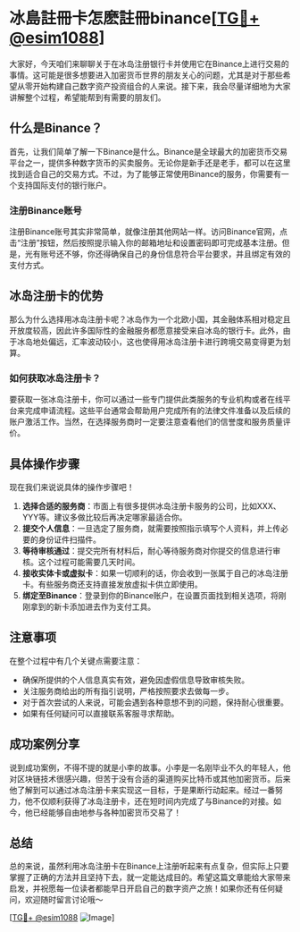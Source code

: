 # 冰島註冊卡怎麽註冊binance[[TG💪+ @esim1088](https://t.me/s/esim1088)]

大家好，今天咱们来聊聊关于在冰岛注册银行卡并使用它在Binance上进行交易的事情。这可能是很多想要进入加密货币世界的朋友关心的问题，尤其是对于那些希望从零开始构建自己数字资产投资组合的人来说。接下来，我会尽量详细地为大家讲解整个过程，希望能帮到有需要的朋友们。

## 什么是Binance？

首先，让我们简单了解一下Binance是什么。Binance是全球最大的加密货币交易平台之一，提供多种数字货币的买卖服务。无论你是新手还是老手，都可以在这里找到适合自己的交易方式。不过，为了能够正常使用Binance的服务，你需要有一个支持国际支付的银行账户。

### 注册Binance账号

注册Binance账号其实非常简单，就像注册其他网站一样。访问Binance官网，点击“注册”按钮，然后按照提示输入你的邮箱地址和设置密码即可完成基本注册。但是，光有账号还不够，你还得确保自己的身份信息符合平台要求，并且绑定有效的支付方式。

## 冰岛注册卡的优势

那么为什么选择用冰岛注册卡呢？冰岛作为一个北欧小国，其金融体系相对稳定且开放度较高，因此许多国际性的金融服务都愿意接受来自冰岛的银行卡。此外，由于冰岛地处偏远，汇率波动较小，这也使得用冰岛注册卡进行跨境交易变得更为划算。

### 如何获取冰岛注册卡？

要获取一张冰岛注册卡，你可以通过一些专门提供此类服务的专业机构或者在线平台来完成申请流程。这些平台通常会帮助用户完成所有的法律文件准备以及后续的账户激活工作。当然，在选择服务商时一定要注意查看他们的信誉度和服务质量评价。

## 具体操作步骤

现在我们来说说具体的操作步骤吧！

1. **选择合适的服务商**：市面上有很多提供冰岛注册卡服务的公司，比如XXX、YYY等。建议多做比较后再决定哪家最适合你。
2. **提交个人信息**：一旦选定了服务商，就需要按照指示填写个人资料，并上传必要的身份证件扫描件。
3. **等待审核通过**：提交完所有材料后，耐心等待服务商对你提交的信息进行审核。这个过程可能需要几天时间。
4. **接收实体卡或虚拟卡**：如果一切顺利的话，你会收到一张属于自己的冰岛注册卡。有些服务商还支持直接发放虚拟卡供立即使用。
5. **绑定至Binance**：登录到你的Binance账户，在设置页面找到相关选项，将刚刚拿到的新卡添加进去作为支付工具。

## 注意事项

在整个过程中有几个关键点需要注意：

- 确保所提供的个人信息真实有效，避免因虚假信息导致审核失败。
- 关注服务商给出的所有指引说明，严格按照要求去做每一步。
- 对于首次尝试的人来说，可能会遇到各种意想不到的问题，保持耐心很重要。
- 如果有任何疑问可以直接联系客服寻求帮助。

## 成功案例分享

说到成功案例，不得不提的就是小李的故事。小李是一名刚毕业不久的年轻人，他对区块链技术很感兴趣，但苦于没有合适的渠道购买比特币或其他加密货币。后来他了解到可以通过冰岛注册卡来实现这一目标，于是果断行动起来。经过一番努力，他不仅顺利获得了冰岛注册卡，还在短时间内完成了与Binance的对接。如今，他已经能够自由地参与各种加密货币交易了！

## 总结

总的来说，虽然利用冰岛注册卡在Binance上注册听起来有点复杂，但实际上只要掌握了正确的方法并且坚持下去，就一定能达成目的。希望这篇文章能给大家带来启发，并祝愿每一位读者都能早日开启自己的数字资产之旅！如果你还有任何疑问，欢迎随时留言讨论哦～

[[TG💪+ @esim1088](https://t.me/s/esim1088) ![Image](https://i.postimg.cc/4NQfJmqS/Snipaste-2025-05-13-00-14-12.png)]